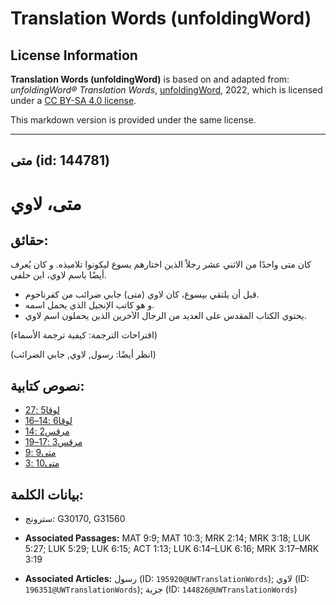 # Translation Words (unfoldingWord)

## License Information

**Translation Words (unfoldingWord)** is based on and adapted from: _unfoldingWord® Translation Words_, [unfoldingWord](https://unfoldingword.org/utw), 2022, which is licensed under a [CC BY-SA 4.0 license](https://creativecommons.org/licenses/by-sa/4.0/legalcode.en).

This markdown version is provided under the same license.



--------------------------------

## متى (id: 144781)

متى، لاوي
=========

حقائق:
------

كان متى واحدًا من الاثني عشر رجلاً الذين اختارهم يسوع ليكونوا تلاميذه. و كان يُعرف أيضًا باسم لاوي، ابن حلفى.

* قبل أن يلتقي بيسوع، كان لاوي (متى) جابي ضرائب من كفرناحوم.
* و هو كاتب الإنجيل الذي يحمل اسمه.
* يحتوي الكتاب المقدس على العديد من الرجال الآخرين الذين يحملون اسم لاوي.

(اقتراحات الترجمة: كيفية ترجمة الأسماء)

(انظر أيضًا: رسول, لاوي, جابي الضرائب)

نصوص كتابية:
------------

* [لوقا5 :27](https://ref.ly/Luke5:27)
* [لوقا6 :14–16](https://ref.ly/Luke6:14-Luke6:16)
* [مرقس2 :14](https://ref.ly/Mark2:14)
* [مرقس3 :17–19](https://ref.ly/Mark3:17-Mark3:19)
* [متى9 :9](https://ref.ly/Matt9:9)
* [متى10 :3](https://ref.ly/Matt10:3)

بيانات الكلمة:
--------------

* سترونج: G30170, G31560

* **Associated Passages:** MAT 9:9; MAT 10:3; MRK 2:14; MRK 3:18; LUK 5:27; LUK 5:29; LUK 6:15; ACT 1:13; LUK 6:14–LUK 6:16; MRK 3:17–MRK 3:19
* **Associated Articles:** رسول (ID: `195920@UWTranslationWords`); لاوي (ID: `196351@UWTranslationWords`); جزية (ID: `144826@UWTranslationWords`)

